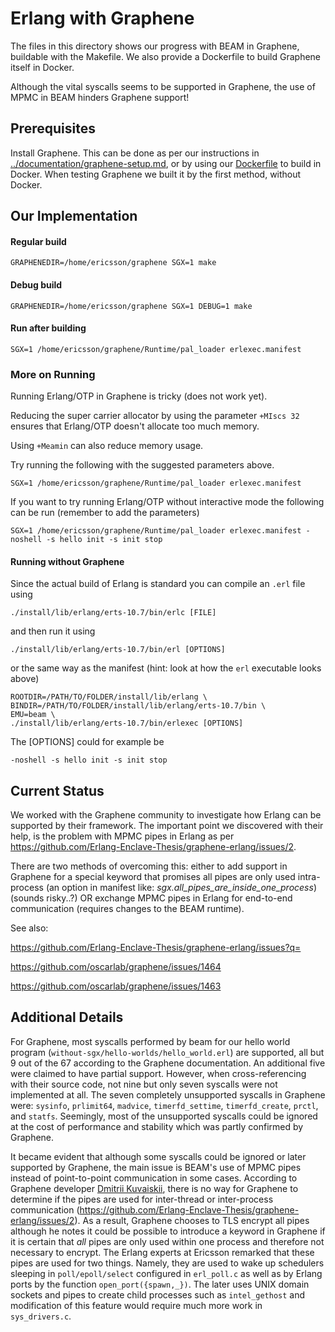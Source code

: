 
# Erlang with Graphene

The files in this directory shows our progress with BEAM in Graphene, buildable with the Makefile.
We also provide a Dockerfile to build Graphene itself in Docker.

Although the vital syscalls seems to be supported in Graphene, the use of MPMC in BEAM hinders Graphene support!

## Prerequisites

Install Graphene. This can be done as per our instructions in [../documentation/graphene-setup.md](../documentation/graphene-setup.md),
or by using our [Dockerfile](building-graphene/Dockerfile) to build in Docker.
When testing Graphene we built it by the first method, without Docker.

## Our Implementation

#### Regular build

`GRAPHENEDIR=/home/ericsson/graphene SGX=1 make`

#### Debug build

`GRAPHENEDIR=/home/ericsson/graphene SGX=1 DEBUG=1 make`

#### Run after building

`SGX=1 /home/ericsson/graphene/Runtime/pal_loader erlexec.manifest`

### More on Running

Running Erlang/OTP in Graphene is tricky (does not work yet).

Reducing the super carrier allocator by using the parameter `+MIscs 32`
ensures that Erlang/OTP doesn't allocate too much memory.

Using `+Meamin` can also reduce memory usage.

Try running the following with the suggested parameters above.
```
SGX=1 /home/ericsson/graphene/Runtime/pal_loader erlexec.manifest
```

If you want to try running Erlang/OTP without interactive mode the following
can be run (remember to add the parameters)

```
SGX=1 /home/ericsson/graphene/Runtime/pal_loader erlexec.manifest -noshell -s hello init -s init stop
```

#### Running without Graphene
Since the actual build of Erlang is standard you can compile an `.erl` file
using
```
./install/lib/erlang/erts-10.7/bin/erlc [FILE]
```
and then run it using
```
./install/lib/erlang/erts-10.7/bin/erl [OPTIONS]
```
or the same way as the manifest (hint: look at how the `erl` executable looks
above)
```
ROOTDIR=/PATH/TO/FOLDER/install/lib/erlang \
BINDIR=/PATH/TO/FOLDER/install/lib/erlang/erts-10.7/bin \
EMU=beam \
./install/lib/erlang/erts-10.7/bin/erlexec [OPTIONS]
```

The [OPTIONS] could for example be
```
-noshell -s hello init -s init stop
```



## Current Status

We worked with the Graphene community to investigate how Erlang can be supported by their framework.
The important point we discovered with their help, is the problem with MPMC pipes in Erlang as per <https://github.com/Erlang-Enclave-Thesis/graphene-erlang/issues/2>.

There are two methods of overcoming this: either to add support in Graphene for a special keyword that promises all pipes are only used intra-process (an option in manifest like: _sgx.all_pipes_are_inside_one_process_) (sounds risky..?) OR exchange MPMC pipes in Erlang for end-to-end communication (requires changes to the BEAM runtime).

See also:

https://github.com/Erlang-Enclave-Thesis/graphene-erlang/issues?q=

https://github.com/oscarlab/graphene/issues/1464

https://github.com/oscarlab/graphene/issues/1463

## Additional Details

For Graphene, most syscalls performed by beam for our hello world program (`without-sgx/hello-worlds/hello_world.erl`) are
supported, all but 9 out of the 67 according to the Graphene documentation.
An additional five were claimed to have partial support.
However, when cross-referencing with their source code,
not nine but only seven syscalls were not implemented at all.
The seven completely unsupported syscalls in Graphene were: `sysinfo`,
`prlimit64`, `madvice`, `timerfd_settime`, `timerfd_create`, `prctl`, and `statfs`.
Seemingly,
most of the unsupported syscalls could be ignored at the cost of performance and
stability which was partly confirmed by Graphene.

It became evident that although some syscalls could be ignored or later supported by Graphene, the main issue is BEAM's use of MPMC pipes instead of point-to-point communication in some cases.
According to Graphene developer [Dmitrii Kuvaiskii](https://github.com/dimakuv), there is no way for Graphene to determine if the pipes are used for inter-thread or inter-process communication (https://github.com/Erlang-Enclave-Thesis/graphene-erlang/issues/2).
As a result, Graphene chooses to TLS encrypt all pipes although he notes it could be possible to introduce a keyword in Graphene if it is certain that _all_ pipes are only used within one process and therefore not necessary to encrypt.
The Erlang experts at Ericsson remarked that these pipes are used for two things.
Namely, they are used to wake up schedulers sleeping in `poll/epoll/select` configured in `erl_poll.c` as well as by Erlang ports by the function `open_port({spawn,_})`.
The later uses UNIX domain sockets and pipes to create child processes such as `intel_gethost` and modification of this feature would require much more work in `sys_drivers.c`.

